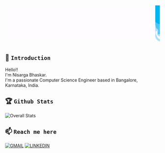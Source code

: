 ![HI](hello.gif)
## 👋 `Introduction`

Hello!!<br/>
I'm Nisarga Bhaskar.<br/>
I'm a passionate Computer Science Engineer based in Bangalore, Karnataka, India.
<br/> 
   
## 🏆 `Github Stats`

![Overall Stats](https://github-readme-stats.vercel.app/api?username=nisargabhaskar&count_private=true&show_icons=true)

## 📫 `Reach me here`

[![GMAIL](https://img.shields.io/badge/Gmail-D14836?style=for-the-badge&logo=gmail&logoColor=white)](mailto:nisarga.bhaskar02@gmail.com)
[![LINKEDIN](https://img.shields.io/badge/LinkedIn-0077B5?style=for-the-badge&logo=linkedin&logoColor=white)](https://www.linkedin.com/in/nisargabhaskar/)
